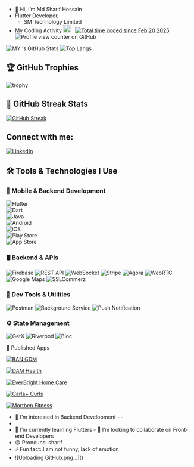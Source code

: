 - 👋 Hi, I’m Md Sharif Hossain
- Flutter Developer,
   - SM Technology Limited
 - My Coding Activity <img src="https://wakatime.com/static/img/wakatime.svg" width="20"/> : <a href="https://wakatime.com/@3f9a3bdf-75e2-4d23-9fc1-9cdff6838370"><img src="https://wakatime.com/badge/user/3f9a3bdf-75e2-4d23-9fc1-9cdff6838370.svg" alt="Total time coded since Feb 20 2025" /></a>
 ![Profile view counter on GitHub](https://komarev.com/ghpvc/?username=sharifdujee)

![MY 's GitHub Stats](https://github-readme-stats.vercel.app/api?username=sharifdujee&show_icons=true&theme=radical)
![Top Langs](https://github-readme-stats.vercel.app/api/top-langs/?username=sharifdujee&layout=compact&theme=radical)
## 🏆 GitHub Trophies  
![trophy](https://github-profile-trophy.vercel.app/?username=sharifdujee&theme=onedark) 

## 🚀 GitHub Streak Stats  
[![GitHub Streak](https://github-readme-streak-stats.herokuapp.com?user=sharifdujee&theme=tokyonight)](https://git.io/streak-stats)

## Connect with me: 
[![LinkedIn](https://img.shields.io/badge/LinkedIn-blue?logo=linkedin&logoColor=white)](https://www.linkedin.com/in/md-sharif-hossain-5724161aa/) 
## 🛠️ Tools & Technologies I Use

### 🚀 Mobile & Backend Development
![Flutter](https://img.shields.io/badge/Flutter-02569B?style=for-the-badge&logo=flutter&logoColor=white)  
![Dart](https://img.shields.io/badge/Dart-0175C2?style=for-the-badge&logo=dart&logoColor=white)  
![Java](https://img.shields.io/badge/Java-ED8B00?style=for-the-badge&logo=java&logoColor=white)  
![Android](https://img.shields.io/badge/Android-3DDC84?style=for-the-badge&logo=android&logoColor=white)  
![iOS](https://img.shields.io/badge/iOS-000000?style=for-the-badge&logo=apple&logoColor=white)  
![Play Store](https://img.shields.io/badge/Play%20Store-Android-3DDC84?style=for-the-badge&logo=google-play&logoColor=white)  
![App Store](https://img.shields.io/badge/App%20Store-iOS-000000?style=for-the-badge&logo=apple&logoColor=white)
 

### 🛢️ Backend & APIs
![Firebase](https://img.shields.io/badge/Firebase-FFCA28?style=for-the-badge&logo=firebase&logoColor=black) 
![REST API](https://img.shields.io/badge/REST%20API-02569B?style=for-the-badge&logo=swagger&logoColor=white) 
![WebSocket](https://img.shields.io/badge/WebSocket-010101?style=for-the-badge&logo=socket.io&logoColor=white) 
![Stripe](https://img.shields.io/badge/Stripe-008CDD?style=for-the-badge&logo=stripe&logoColor=white) 
![Agora](https://img.shields.io/badge/Agora-099DFD?style=for-the-badge&logo=agora&logoColor=white) 
![WebRTC](https://img.shields.io/badge/WebRTC-333333?style=for-the-badge&logo=webrtc&logoColor=white) 
![Google Maps](https://img.shields.io/badge/Google%20Maps-4285F4?style=for-the-badge&logo=googlemaps&logoColor=white) 
![SSLCommerz](https://img.shields.io/badge/SSLCommerz-005BAC?style=for-the-badge&logo=ssl&logoColor=white)

### 🧰 Dev Tools & Utilities
![Postman](https://img.shields.io/badge/Postman-FF6C37?style=for-the-badge&logo=postman&logoColor=white) 
![Background Service](https://img.shields.io/badge/Background%20Service-6A1B9A?style=for-the-badge&logo=android&logoColor=white) 
![Push Notification](https://img.shields.io/badge/Push%20Notification-FF5722?style=for-the-badge&logo=googlefirebase&logoColor=white)

### ⚙️ State Management
![GetX](https://img.shields.io/badge/GetX-DD25AF?style=for-the-badge&logo=flutter&logoColor=white) 
![Riverpod](https://img.shields.io/badge/Riverpod-0B8E5F?style=for-the-badge&logo=riverpod&logoColor=white) 
![Bloc](https://img.shields.io/badge/Bloc-3985F4?style=for-the-badge&logo=flutter&logoColor=white)

📲 Published Apps

[![BAN GDM](https://img.shields.io/badge/BAN%20GDM-Play%20Store-3DDC84?style=for-the-badge&logo=google-play&logoColor=white)](https://play.google.com/store/apps/details?id=co.logicaltriangle.mhealth&pcampaignid=web_share)

[![DAM Health](https://img.shields.io/badge/DAM%20Health-Play%20Store-3DDC84?style=for-the-badge&logo=google-play&logoColor=white)](https://play.google.com/store/apps/details?id=mia.dam.damhealth&pcampaignid=web_share)

[![EverBright Home Care](https://img.shields.io/badge/EverBright%20Home%20Care-Play%20Store-3DDC84?style=for-the-badge&logo=google-play&logoColor=white)](https://play.google.com/store/apps/details?id=com.everbrighthomecare.contract.app&pcampaignid=web_share)

[![Carla+ Curls](https://img.shields.io/badge/Carla%2B%20Curls-Play%20Store-3DDC84?style=for-the-badge&logo=google-play&logoColor=white)](https://play.google.com/store/apps/details?id=com.carlaplus.curls&pcampaignid=web_share)

[![Mortben Fitness](https://img.shields.io/badge/Mortben%20Fitness-App%20Store-000000?style=for-the-badge&logo=apple&logoColor=white)](https://apps.apple.com/app/mortben-fitness/id6749269323)


- 👀 I’m interested in Backend Development - -
-
-   🌱 I’m currently learning Flutters - 💞️ I’m looking to collaborate on Front-end Developers
   - 😄 Pronouns: sharif
 - ⚡ Fun fact: I am not funny, lack of emotion
-  <!--- sharifdujee/sharifdujee is a ✨ special ✨ repository because its README.md (this file) appears on your GitHub profile. You can click the Preview link to take a look at your changes. ---> ![Uploading GitHub.png…]()
